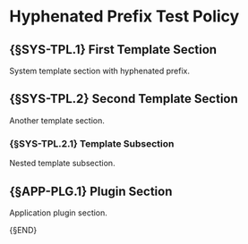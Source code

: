 # Hyphenated Prefix Test Policy

## {§SYS-TPL.1} First Template Section

System template section with hyphenated prefix.

## {§SYS-TPL.2} Second Template Section

Another template section.

### {§SYS-TPL.2.1} Template Subsection

Nested template subsection.

## {§APP-PLG.1} Plugin Section

Application plugin section.

{§END}

